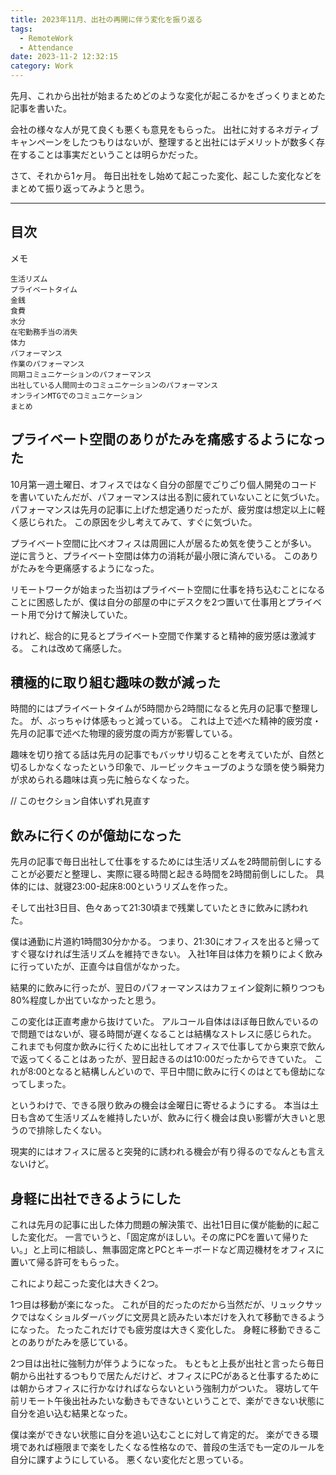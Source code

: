 ```yaml
---
title: 2023年11月、出社の再開に伴う変化を振り返る
tags:
  - RemoteWork
  - Attendance
date: 2023-11-2 12:32:15
category: Work
---
```


先月、これから出社が始まるためどのような変化が起こるかをざっくりまとめた記事を書いた。

会社の様々な人が見て良くも悪くも意見をもらった。
出社に対するネガティブキャンペーンをしたつもりはないが、整理すると出社にはデメリットが数多く存在することは事実だということは明らかだった。

さて、それから1ヶ月。
毎日出社をし始めて起こった変化、起こした変化などをまとめて振り返ってみようと思う。

<!-- more -->

---

## 目次

<!-- toc -->

メモ

```
生活リズム
プライベートタイム
金銭
食費
水分
在宅勤務手当の消失
体力
パフォーマンス
作業のパフォーマンス
同期コミュニケーションのパフォーマンス
出社している人間同士のコミュニケーションのパフォーマンス
オンラインMTGでのコミュニケーション
まとめ
```

## プライベート空間のありがたみを痛感するようになった

10月第一週土曜日、オフィスではなく自分の部屋でごりごり個人開発のコードを書いていたんだが、パフォーマンスは出る割に疲れていないことに気づいた。
パフォーマンスは先月の記事に上げた想定通りだったが、疲労度は想定以上に軽く感じられた。
この原因を少し考えてみて、すぐに気づいた。

プライベート空間に比べオフィスは周囲に人が居るため気を使うことが多い。
逆に言うと、プライベート空間は体力の消耗が最小限に済んでいる。
このありがたみを今更痛感するようになった。

リモートワークが始まった当初はプライベート空間に仕事を持ち込むことになることに困惑したが、僕は自分の部屋の中にデスクを2つ置いて仕事用とプライベート用で分けて解決していた。

けれど、総合的に見るとプライベート空間で作業すると精神的疲労感は激減する。
これは改めて痛感した。

## 積極的に取り組む趣味の数が減った

時間的にはプライベートタイムが5時間から2時間になると先月の記事で整理した。
が、ぶっちゃけ体感もっと減っている。
これは上で述べた精神的疲労度・先月の記事で述べた物理的疲労度の両方が影響している。

趣味を切り捨てる話は先月の記事でもバッサリ切ることを考えていたが、自然と切るしかなくなったという印象で、ルービックキューブのような頭を使う瞬発力が求められる趣味は真っ先に触らなくなった。

// このセクション自体いずれ見直す

## 飲みに行くのが億劫になった

先月の記事で毎日出社して仕事をするためには生活リズムを2時間前倒しにすることが必要だと整理し、実際に寝る時間と起きる時間を2時間前倒しにした。
具体的には、就寝23:00-起床8:00というリズムを作った。

そして出社3日目、色々あって21:30頃まで残業していたときに飲みに誘われた。

僕は通勤に片道約1時間30分かかる。
つまり、21:30にオフィスを出ると帰ってすぐ寝なければ生活リズムを維持できない。
入社1年目は体力を頼りによく飲みに行っていたが、正直今は自信がなかった。

結果的に飲みに行ったが、翌日のパフォーマンスはカフェイン錠剤に頼りつつも80%程度しか出ていなかったと思う。

この変化は正直考慮から抜けていた。
アルコール自体はほぼ毎日飲んでいるので問題ではないが、寝る時間が遅くなることは結構なストレスに感じられた。
これまでも何度か飲みに行くために出社してオフィスで仕事してから東京で飲んで返ってくることはあったが、翌日起きるのは10:00だったからできていた。
これが8:00となると結構しんどいので、平日中間に飲みに行くのはとても億劫になってしまった。

というわけで、できる限り飲みの機会は金曜日に寄せるようにする。
本当は土日も含めて生活リズムを維持したいが、飲みに行く機会は良い影響が大きいと思うので排除したくない。

現実的にはオフィスに居ると突発的に誘われる機会が有り得るのでなんとも言えないけど。

## 身軽に出社できるようにした

これは先月の記事に出した体力問題の解決策で、出社1日目に僕が能動的に起こした変化だ。
一言でいうと、「固定席がほしい。その席にPCを置いて帰りたい。」と上司に相談し、無事固定席とPCとキーボードなど周辺機材をオフィスに置いて帰る許可をもらった。

これにより起こった変化は大きく2つ。

1つ目は移動が楽になった。
これが目的だったのだから当然だが、リュックサックではなくショルダーバッグに文房具と読みたい本だけを入れて移動できるようになった。
たったこれだけでも疲労度は大きく変化した。
身軽に移動できることのありがたみを感じている。

2つ目は出社に強制力が伴うようになった。
もともと上長が出社と言ったら毎日朝から出社するつもりで居たんだけど、オフィスにPCがあると仕事するためには朝からオフィスに行かなければならないという強制力がついた。
寝坊して午前リモート午後出社みたいな動きもできないということで、楽ができない状態に自分を追い込む結果となった。

僕は楽ができない状態に自分を追い込むことに対して肯定的だ。
楽ができる環境であれば極限まで楽をしたくなる性格なので、普段の生活でも一定のルールを自分に課すようにしている。
悪くない変化だと思っている。


